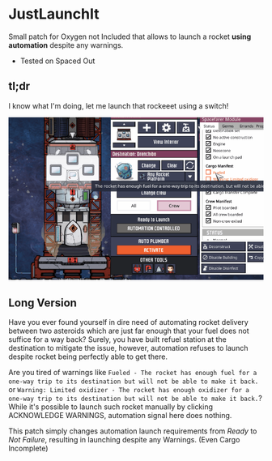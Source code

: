 # JustLaunchIt
Small patch for Oxygen not Included that allows to launch a rocket **using automation** despite any warnings. 

- Tested on Spaced Out

## tl;dr
I know what I'm doing, let me launch that rockeeet using a switch!

![](launch.gif)

## Long Version
Have you ever found yourself in dire need of automating rocket delivery between two asteroids which are just far enough that your fuel does not suffice for a way back? Surely, you have built refuel station at the destination to mitigate the issue, however, automation refuses to launch despite rocket being perfectly able to get there.


Are you tired of warnings like `Fueled - The rocket has enough fuel for a one-way trip to its destination but will not be able to make it back.` or `Warning: Limited oxidizer - The rocket has enough oxidizer for a one-way trip to its destination but will not be able to make it back.`? While it's possible to launch such rocket manually by clicking ACKNOWLEDGE WARNINGS, automation signal here does nothing.


This patch simply changes automation launch requirements from *Ready* to *Not Failure*, resulting in launching despite any Warnings. (Even Cargo Incomplete)